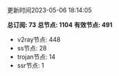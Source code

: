 更新时间2023-05-06 18:14:05

**总订阅: 73**
**总节点: 1104**
**有效节点: 491**
- v2ray节点: 448
- ss节点: 28
- trojan节点: 14
- ssr节点: 1
